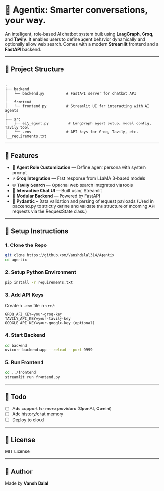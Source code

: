 # 🤖 Agentix: Smarter conversations, your way.

An intelligent, role-based AI chatbot system built using **LangGraph**, **Groq**, and **Tavily**. It enables users to define agent behavior dynamically and optionally allow web search. Comes with a modern **Streamlit** frontend and a **FastAPI** backend.

---

## 📁 Project Structure

```

.
├── backend
│   └── backend.py          # FastAPI server for chatbot API
│
├── frontend
│   └── frontend.py         # Streamlit UI for interacting with AI agents
│
├── src
│   ├── ai\_agent.py         # LangGraph agent setup, model config, Tavily tool
│   └── .env                # API keys for Groq, Tavily, etc.
|__requirements.txt

````

---

## 🚀 Features

- 🧠 **Agent Role Customization** — Define agent persona with system prompt
- ⚡ **Groq Integration** — Fast response from LLaMA 3-based models
- 🌐 **Tavily Search** — Optional web search integrated via tools
- 💬 **Interactive Chat UI** — Built using Streamlit
- 🔗 **Modular Backend** — Powered by FastAPI
- 🧩  **Pydantic** – Data validation and parsing of request payloads (Used in backend.py to strictly define and validate the structure of incoming API requests via the RequestState class.)

---

## 🔧 Setup Instructions

### 1. Clone the Repo

```bash
git clone https://github.com/Vanshdalal314/Agentix
cd agentix
````

### 2. Setup Python Environment

```bash
pip install -r requirements.txt
```

### 3. Add API Keys

Create a `.env` file in `src/`:

```
GROQ_API_KEY=your-groq-key
TAVILY_API_KEY=your-tavily-key
GOOGLE_API_KEY=your-google-key (optional)
```

### 4. Start Backend

```bash
cd backend
uvicorn backend:app --reload --port 9999
```

### 5. Run Frontend

```bash
cd ../frontend
streamlit run frontend.py
```

---

## 📝 Todo

* [ ] Add support for more providers (OpenAI, Gemini)
* [ ] Add history/chat memory
* [ ] Deploy to cloud

---

## 📄 License

MIT License

---

## 👤 Author

Made by **Vansh Dalal**

```

